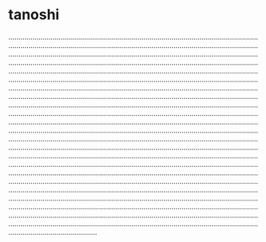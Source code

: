 # tanoshi
................................................................................................................................................................................................................................................................................................................................................................................................................................................................................................................................................................................................................................................................................................................................................................................................................................................................................................................................................................................................................................................................................................................................................................................................................................................................................................................................................................................................................................................................................................................................................................................................................................................................................................................................................................................................................................................................................................................................................................................................................................................................................................................................................................................................................................................................................................................................................................................................................................................................................................................................................................................................................................................................................................................................................................................................................................................................................................................................................................................................................